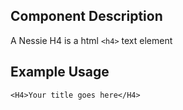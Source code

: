 Component Description
---------------------

A Nessie H4 is a html `<h4>` text element

Example Usage
-------------

    <H4>Your title goes here</H4>
